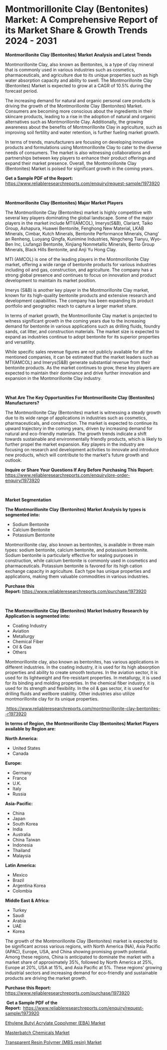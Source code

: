 <p><h1>Montmorillonite Clay (Bentonites) Market: A Comprehensive Report of its Market Share & Growth Trends 2024 - 2031</h1></p><p><strong>Montmorillonite Clay (Bentonites) Market Analysis and Latest Trends</strong></p>
<p><p>Montmorillonite Clay, also known as Bentonites, is a type of clay mineral that is commonly used in various industries such as cosmetics, pharmaceuticals, and agriculture due to its unique properties such as high water absorption capacity and ability to swell. The Montmorillonite Clay (Bentonites) Market is expected to grow at a CAGR of 10.5% during the forecast period.</p><p>The increasing demand for natural and organic personal care products is driving the growth of the Montmorillonite Clay (Bentonites) Market. Consumers are becoming more conscious about the ingredients in their skincare products, leading to a rise in the adoption of natural and organic alternatives such as Montmorillonite Clay. Additionally, the growing awareness about the benefits of Montmorillonite Clay in agriculture, such as improving soil fertility and water retention, is further fueling market growth.</p><p>In terms of trends, manufacturers are focusing on developing innovative products and formulations using Montmorillonite Clay to cater to the diverse needs of consumers. The market is also witnessing collaborations and partnerships between key players to enhance their product offerings and expand their market presence. Overall, the Montmorillonite Clay (Bentonites) Market is poised for significant growth in the coming years.</p></p>
<p><strong>Get a Sample PDF of the Report:&nbsp;</strong> <a href="https://www.reliableresearchreports.com/enquiry/request-sample/1973920">https://www.reliableresearchreports.com/enquiry/request-sample/1973920</a></p>
<p>&nbsp;</p>
<p><strong>Montmorillonite Clay (Bentonites) Major Market Players</strong></p>
<p><p>The Montmorillonite Clay (Bentonites) market is highly competitive with several key players dominating the global landscape. Some of the major players in the market include MTI(AMCOL), Imerys(S&B), Clariant, Taiko Group, Ashapura, Huawei Bentonite, Fenghong New Material, LKAB Minerals, Cimbar, Kutch Minerals, Bentonite Performance Minerals, Chang' an Renheng, Luoyang Qingfa, Kunimine Industries, Ningcheng Tianyu, Wyo-Ben Inc, Liufangzi Bentonite, Xinjiang Nonmetallic Minerals, Bento Group Minerals, Black Hills Bentonite, and Anji Yu Hong Clay.</p><p>MTI (AMCOL) is one of the leading players in the Montmorillonite Clay market, offering a wide range of bentonite products for various industries including oil and gas, construction, and agriculture. The company has a strong global presence and continues to focus on innovation and product development to maintain its market position.</p><p>Imerys (S&B) is another key player in the Montmorillonite Clay market, known for its high-quality bentonite products and extensive research and development capabilities. The company has been expanding its product portfolio and geographic reach to capture a larger market share.</p><p>In terms of market growth, the Montmorillonite Clay market is projected to witness significant growth in the coming years due to the increasing demand for bentonite in various applications such as drilling fluids, foundry sands, cat litter, and construction materials. The market size is expected to expand as industries continue to adopt bentonite for its superior properties and versatility.</p><p>While specific sales revenue figures are not publicly available for all the mentioned companies, it can be estimated that the market leaders such as MTI(AMCOL) and Imerys(S&B) generate substantial revenue from their bentonite products. As the market continues to grow, these key players are expected to maintain their dominance and drive further innovation and expansion in the Montmorillonite Clay industry.</p></p>
<p>&nbsp;</p>
<p><strong>What Are The Key Opportunities For Montmorillonite Clay (Bentonites) Manufacturers?</strong></p>
<p><p>The Montmorillonite Clay (Bentonites) market is witnessing a steady growth due to its wide range of applications in industries such as cosmetics, pharmaceuticals, and construction. The market is expected to continue its upward trajectory in the coming years, driven by increasing demand for natural and eco-friendly materials. The growth trends indicate a shift towards sustainable and environmentally friendly products, which is likely to further propel the market expansion. Key players in the industry are focusing on research and development activities to innovate and introduce new products, which will contribute to the market's future growth and outlook.</p></p>
<p><strong>Inquire or Share Your Questions If Any Before Purchasing This Report:</strong> <a href="https://www.reliableresearchreports.com/enquiry/pre-order-enquiry/1973920">https://www.reliableresearchreports.com/enquiry/pre-order-enquiry/1973920</a></p>
<p>&nbsp;</p>
<p><strong>Market Segmentation</strong></p>
<p><strong>The Montmorillonite Clay (Bentonites) Market Analysis by types is segmented into:</strong></p>
<p><ul><li>Sodium Bentonite</li><li>Calcium Bentonite</li><li>Potassium Bentonite</li></ul></p>
<p><p>Montmorillonite clay, also known as bentonites, is available in three main types: sodium bentonite, calcium bentonite, and potassium bentonite. Sodium bentonite is particularly effective for sealing purposes in construction, while calcium bentonite is commonly used in cosmetics and pharmaceuticals. Potassium bentonite is favored for its high cation exchange capacity in agriculture. Each type has unique properties and applications, making them valuable commodities in various industries.</p></p>
<p><strong>Purchase this Report:&nbsp;</strong><a href="https://www.reliableresearchreports.com/purchase/1973920">https://www.reliableresearchreports.com/purchase/1973920</a></p>
<p>&nbsp;</p>
<p><strong>The Montmorillonite Clay (Bentonites) Market Industry Research by Application is segmented into:</strong></p>
<p><ul><li>Coating Industry</li><li>Aviation</li><li>Metallurgy</li><li>Chemical Fiber</li><li>Oil & Gas</li><li>Others</li></ul></p>
<p><p>Montmorillonite clay, also known as bentonites, has various applications in different industries. In the coating industry, it is used for its high absorption properties and ability to create smooth textures. In the aviation sector, it is used for its lightweight and fire-resistant properties. In metallurgy, it is used for its binding and molding properties. In the chemical fiber industry, it is used for its strength and flexibility. In the oil & gas sector, it is used for drilling fluids and wellbore stability. Other industries also utilize montmorillonite clay for its unique properties.</p></p>
<p><a href="https://www.reliableresearchreports.com/montmorillonite-clay-bentonites--r1973920">&nbsp;https://www.reliableresearchreports.com/montmorillonite-clay-bentonites--r1973920</a></p>
<p><strong>In terms of Region, the Montmorillonite Clay (Bentonites) Market Players available by Region are:</strong></p>
<p>
    <p> <strong> North America: </strong>
        <ul>
            <li>United States</li>
            <li>Canada</li>
        </ul>
        </p> 
    <p> <strong> Europe: </strong>
        <ul>
            <li>Germany</li>
            <li>France</li>
            <li>U.K.</li>
            <li>Italy</li>
            <li>Russia</li>
        </ul>
        </p> 
    <p> <strong> Asia-Pacific: </strong>
        <ul>
            <li>China</li>
            <li>Japan</li>
            <li>South Korea</li>
            <li>India</li>
            <li>Australia</li>
            <li>China Taiwan</li>
            <li>Indonesia</li>
            <li>Thailand</li>
            <li>Malaysia</li>
        </ul>
        </p> 
    <p> <strong> Latin America: </strong>
        <ul>
            <li>Mexico</li>
            <li>Brazil</li>
            <li>Argentina Korea</li>
            <li>Colombia</li>
        </ul>
        </p> 
    <p> <strong> Middle East & Africa: </strong>
        <ul>
            <li>Turkey</li>
            <li>Saudi</li>
            <li>Arabia</li>
            <li>UAE</li>
            <li>Korea</li>
        </ul>
    </p>
    </p>
<p><p>The growth of the Montmorillonite Clay (Bentonites) market is expected to be significant across various regions, with North America (NA), Asia Pacific (APAC), Europe, USA, and China showing promising growth potential. Among these regions, China is anticipated to dominate the market with a market share of approximately 35%, followed by North America at 25%, Europe at 20%, USA at 15%, and Asia Pacific at 5%. These regions' growing industrial sectors and increasing demand for eco-friendly and sustainable products are driving the market growth.</p></p>
<p><strong>Purchase this Report: </strong><a href="https://www.reliableresearchreports.com/purchase/1973920">https://www.reliableresearchreports.com/purchase/1973920</a></p>
<p>&nbsp;<strong>Get a Sample PDF of the Report:&nbsp;&nbsp;</strong><a href="https://www.reliableresearchreports.com/enquiry/request-sample/1973920">https://www.reliableresearchreports.com/enquiry/request-sample/1973920</a></p>
<p><strong></strong></p>
<p><p><a href="https://github.com/nusratjahan12006/Market-Research-Report-List-1/blob/main/ethylene-butyl-acrylate-copolymer-eba-market.md">Ethylene Butyl Acrylate Copolymer (EBA) Market</a></p><p><a href="https://github.com/alwa8650/Market-Research-Report-List-1/blob/main/masterbatch-chemicals-market.md">Masterbatch Chemicals Market</a></p><p><a href="https://github.com/JameTravis/Market-Research-Report-List-5/blob/main/transparent-resin-polymer-mbs-resin-market.md">Transparent Resin Polymer (MBS resin) Market</a></p></p>